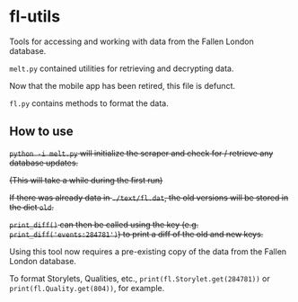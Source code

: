 # fl-utils
Tools for accessing and working with data from the Fallen London database.

```melt.py``` contained utilities for retrieving and decrypting data.

Now that the mobile app has been retired, this file is defunct.

```fl.py``` contains methods to format the data.

## How to use
~~```python -i melt.py``` will initialize the scraper and check for / retrieve any database updates.~~

~~(This will take a while during the first run)~~

~~If there was already data in ```./text/fl.dat```, the old versions will be stored in the dict ```old```.~~

~~```print_diff()``` can then be called using the key (e.g. ```print_diff('events:284781')```) to print a diff of the old and new keys.~~

Using this tool now requires a pre-existing copy of the data from the Fallen London database.

To format Storylets, Qualities, etc., ```print(fl.Storylet.get(284781))``` or ```print(fl.Quality.get(804))```, for example.
